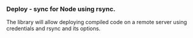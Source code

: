 ### Deploy - sync for Node using rsync.

The library will allow deploying compiled code on a remote server using credentials and rsync and its options.

